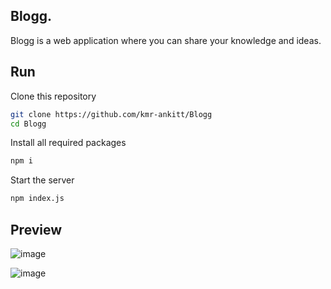 ## Blogg.

Blogg is a web application where you can share your knowledge and ideas.

## Run

Clone this repository
```bash
git clone https://github.com/kmr-ankitt/Blogg
cd Blogg
```

Install all required packages
```bash
npm i
```

Start the server
```bash
npm index.js
```

## Preview

![image](https://github.com/kmr-ankitt/Blogg/assets/90329779/dba5c900-94e1-4ba3-847f-34ca0432ecaf)

![image](https://github.com/kmr-ankitt/Blogg/assets/90329779/eeb6c4d0-4407-4cb0-8019-d88dad1d5c1e)


